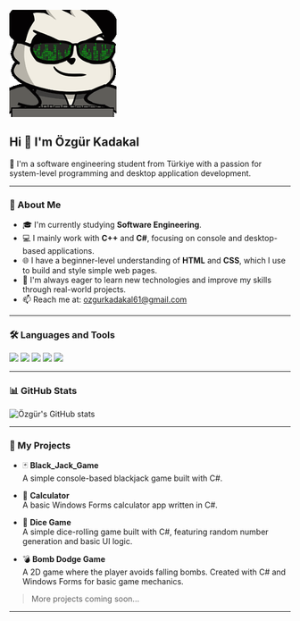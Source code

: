    ![Coding Animasyon](https://raw.githubusercontent.com/kadakalozgur/gif/main/coding.gif)

## Hi 👋 I'm Özgür Kadakal

🎯 I'm a software engineering student from Türkiye with a passion for system-level programming and desktop application development.

---

### 🚀 About Me
- 🎓 I'm currently studying **Software Engineering**.
- 💻 I mainly work with **C++** and **C#**, focusing on console and desktop-based applications.
- 🌐 I have a beginner-level understanding of **HTML** and **CSS**, which I use to build and style simple web pages.
- 🧠 I'm always eager to learn new technologies and improve my skills through real-world projects.
- 📫 Reach me at: [ozgurkadakal61@gmail.com](mailto:ozgurkadakal61@gmail.com)

---

### 🛠️ Languages and Tools
<p>
  <img src="https://cdn.jsdelivr.net/gh/devicons/devicon/icons/csharp/csharp-original.svg" height="30" />
  <img src="https://cdn.jsdelivr.net/gh/devicons/devicon/icons/cplusplus/cplusplus-original.svg" height="30" />
  <img src="https://cdn.jsdelivr.net/gh/devicons/devicon/icons/c/c-original.svg" height="30" />
  <img src="https://cdn.jsdelivr.net/gh/devicons/devicon/icons/html5/html5-original.svg" height="30" />
  <img src="https://cdn.jsdelivr.net/gh/devicons/devicon/icons/css3/css3-original.svg" height="30" />
</p>

---

### 📊 GitHub Stats
![Özgür's GitHub stats](https://github-readme-stats.vercel.app/api?username=kadakalozgur&show_icons=true&theme=tokyonight&hide=prs,issues)

---

### 📌 My Projects

- 🃏 **Black_Jack_Game**  
  A simple console-based blackjack game built with C#.

- 🧮 **Calculator**  
  A basic Windows Forms calculator app written in C#.

- 🎲 **Dice Game**  
  A simple dice-rolling game built with C#, featuring random number generation and basic UI logic.

- 💣 **Bomb Dodge Game**  
  A 2D game where the player avoids falling bombs. Created with C# and Windows Forms for basic game mechanics.

> More projects coming soon...

---

